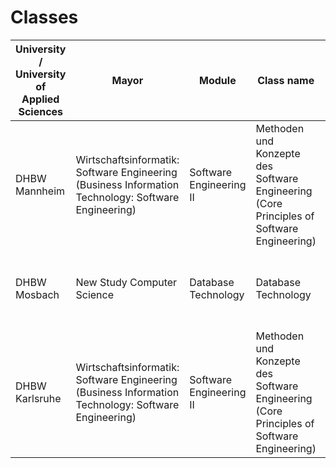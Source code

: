 # Classes

| **University / University of Applied Sciences** | Mayor | Module | Class name | Language | Topics |
|---|---|---|---|---|---|
| DHBW Mannheim | Wirtschaftsinformatik: Software Engineering (Business Information Technology: Software Engineering) | Software Engineering II | Methoden und Konzepte des Software Engineering (Core Principles of Software Engineering) | German | Software Lifecycle, Requirements Engineering, Full-Stack-APIs, Design Patterns, Testing, IT-Management, ABAP |
| DHBW Mosbach | New Study Computer Science | Database Technology | Database Technology | English | Relational Algebra, SQL, Database Design, ABAP, SAP HANA |
| DHBW Karlsruhe | Wirtschaftsinformatik: Software Engineering (Business Information Technology: Software Engineering) | Software Engineering II | Methoden und Konzepte des Software Engineering (Core Principles of Software Engineering) | English | Software Lifecycle, Requirements Engineering, Full-Stack-APIs, Design Patterns, Testing, IT-Management, ABAP |
